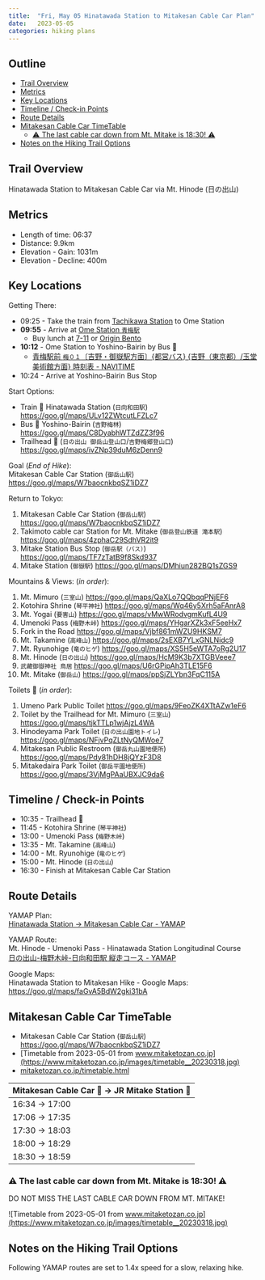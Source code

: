 ```yaml
---
title:  "Fri, May 05 Hinatawada Station to Mitakesan Cable Car Plan"
date:   2023-05-05
categories: hiking plans
---
```


## Outline<!-- omit in toc -->
* [Trail Overview](#trail-overview)
* [Metrics](#metrics)
* [Key Locations](#key-locations)
* [Timeline / Check-in Points](#timeline--check-in-points)
* [Route Details](#route-details)
* [Mitakesan Cable Car TimeTable](#mitakesan-cable-car-timetable)
  * [⚠️ The last cable car down from Mt. Mitake is 18:30! ⚠️](#️-the-last-cable-car-down-from-mt-mitake-is-1830-️)
* [Notes on the Hiking Trail Options](#notes-on-the-hiking-trail-options)

## Trail Overview
Hinatawada Station to Mitakesan Cable Car via Mt. Hinode (日の出山)

## Metrics
* Length of time: 06:37
* Distance: 9.9km
* Elevation - Gain: 1031m
* Elevation - Decline: 400m

## Key Locations
Getting There:
* 09:25 - Take the train from [Tachikawa Station](https://goo.gl/maps/ahTHBtaAz83m62LE9) to Ome Station
* **09:55** - Arrive at [Ome Station `青梅駅`](https://goo.gl/maps/ybqDVsbAiSBhnpyT6)
  * Buy lunch at [7-11](https://goo.gl/maps/9txtDyhHaVFajn719) or [Origin Bento](https://goo.gl/maps/7zyHUgvDRyso3vRq7)
* **10:12** - Ome Station to Yoshino-Bairin by Bus 🚌
  * [青梅駅前 `梅０１`〔吉野・御嶽駅方面〕{都営バス} {吉野（東京都）/玉堂美術館方面} 時刻表 - NAVITIME](https://www.navitime.co.jp/diagram/bus/00016563/00004191/1/?year=2023&month=05&day=05&segment=1)
* 10:24 - Arrive at Yoshino-Bairin Bus Stop

Start Options:
* Train 🚉 Hinatawada Station (`日向和田駅`) <https://goo.gl/maps/ULv12ZWtcutLFZLc7>
* Bus 🚌 Yoshino-Bairin (`吉野梅林`) <https://goo.gl/maps/C8DyabhWTZdZZ3f96>
* Trailhead 🥾 (`日の出山 御岳山登山口`/`吉野梅郷登山口`) <https://goo.gl/maps/ivZNp39duM6zDenn9>

Goal (_End of Hike_):  
Mitakesan Cable Car Station (`御岳山駅`) <https://goo.gl/maps/W7baocnkbqSZ1iDZ7>

Return to Tokyo:  
1. Mitakesan Cable Car Station (`御岳山駅`) <https://goo.gl/maps/W7baocnkbqSZ1iDZ7>
1. Takimoto cable car Station for Mt. Mitake (`御岳登山鉄道 滝本駅`) <https://goo.gl/maps/4zphaC29SdhVR2it9>
1. Mitake Station Bus Stop (`御岳駅（バス）`) <https://goo.gl/maps/TF7zTatB9f8Skd937>
1. Mitake Station (`御嶽駅`) <https://goo.gl/maps/DMhiun282BQ1sZGS9>

Mountains & Views: (_in order_):
1. Mt. Mimuro (`三室山`) <https://goo.gl/maps/QaXLo7QQbqqPNjEF6>
1. Kotohira Shrine (`琴平神社`) <https://goo.gl/maps/Wq46y5Xrh5aFAnrA8>
1. Mt. Yogai (`要害山`) <https://goo.gl/maps/vMwWRodvgmKufL4U9>
1. Umenoki Pass (`梅野木峠`) <https://goo.gl/maps/YHgarXZk3xF5eeHx7>
1. Fork in the Road <https://goo.gl/maps/Vjbf861mWZU9HKSM7>
1. Mt. Takamine (`高峰山`) <https://goo.gl/maps/2sEXB7YLxGNLNidc9>
1. Mt. Ryunohige (`竜のヒゲ`) <https://goo.gl/maps/XS5H5eWTA7oRg2U17>
1. Mt. Hinode (`日の出山`) <https://goo.gl/maps/HcM9K3b7XTGBVeee7>
1. `武藏御嶽神社 鳥居` <https://goo.gl/maps/U6rGPipAh3TLE15F6>
1. Mt. Mitake (`御岳山`) <https://goo.gl/maps/ppSjZLYbn3FqC115A>

Toilets 🚽 (_in order_):
1. Umeno Park Public Toilet <https://goo.gl/maps/9FeoZK4XTtAZw1eF6>
1. Toilet by the Trailhead for Mt. Mimuro (`三室山`) <https://goo.gl/maps/tjkTTLp1wjAjzL4WA>
1. Hinodeyama Park Toilet (`日の出山園地トイレ`) <https://goo.gl/maps/NFjvPqZLtNyQMWoe7>
1. Mitakesan Public Restroom (`御岳丸山園地便所`) <https://goo.gl/maps/Pdy81hDH8jQYzF3D8>
1. Mitakedaira Park Toilet (`御岳平園地便所`) <https://goo.gl/maps/3VjMgPAaUBXJC9da6>

## Timeline / Check-in Points
* 10:35 - Trailhead 🥾
* 11:45 - Kotohira Shrine (`琴平神社`)
* 13:00 - Umenoki Pass (`梅野木峠`)
* 13:35 - Mt. Takamine (`高峰山`)
* 14:00 - Mt. Ryunohige (`竜のヒゲ`)
* 15:00 - Mt. Hinode (`日の出山`)
* 16:30 - Finish at Mitakesan Cable Car Station

## Route Details
YAMAP Plan:  
[Hinatawada Station -> Mitakesan Cable Car - YAMAP](https://yamap.com/plans/code/GRLwFtW60TK04NY-nLeTZLeymIrU7qWER8WWBxkgJNhrvEKkKXXsCKbmncLQ2_2rMoI)

YAMAP Route:  
Mt. Hinode - Umenoki Pass - Hinatawada Station Longitudinal Course  
[日の出山-梅野木峠-日向和田駅 縦走コース - YAMAP](https://yamap.com/model-courses/15926)

Google Maps:  
Hinatawada Station to Mitakesan Hike - Google Maps: <https://goo.gl/maps/faGvA5BdW2gki31bA>

## Mitakesan Cable Car TimeTable
* Mitakesan Cable Car Station (`御岳山駅`) <https://goo.gl/maps/W7baocnkbqSZ1iDZ7>
* [Timetable from 2023-05-01 from www.mitaketozan.co.jp](https://www.mitaketozan.co.jp/images/timetable__20230318.jpg)
* [mitaketozan.co.jp/timetable.html](https://www.mitaketozan.co.jp/timetable.html)

| Mitakesan Cable Car 🚠 -> JR Mitake Station 🚉 |
| -------------------------------------------- |
| 16:34 -> 17:00                               |
| 17:06 -> 17:35                               |
| 17:30 -> 18:03                               |
| 18:00 -> 18:29                               |
| 18:30 -> 18:59                               |

### ⚠️ The last cable car down from Mt. Mitake is 18:30! ⚠️
DO NOT MISS THE LAST CABLE CAR DOWN FROM MT. MITAKE!

![Timetable from 2023-05-01 from www.mitaketozan.co.jp](https://www.mitaketozan.co.jp/images/timetable__20230318.jpg)

## Notes on the Hiking Trail Options
Following YAMAP routes are set to 1.4x speed for a slow, relaxing hike.
